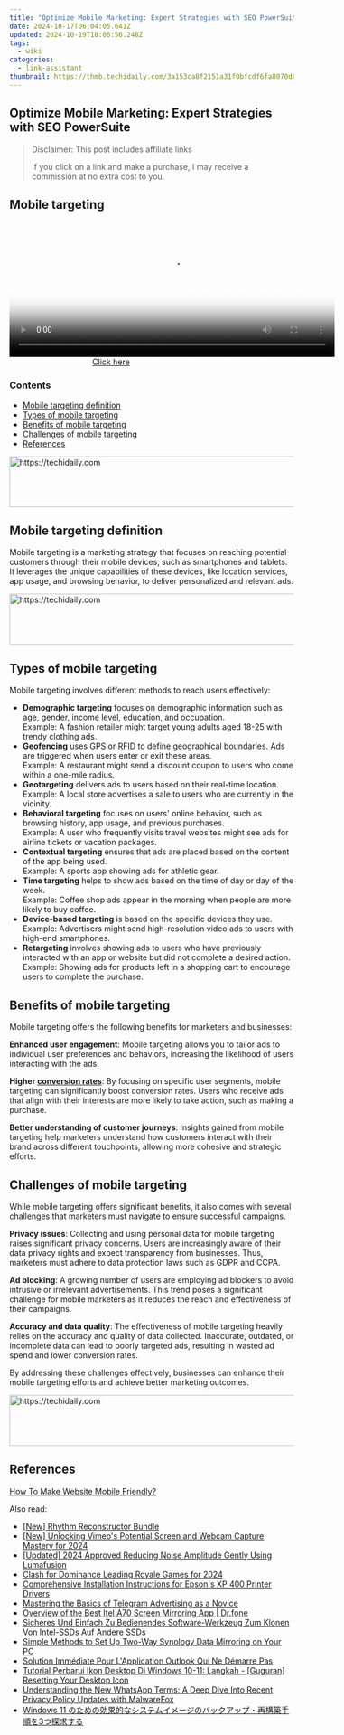 ```yaml
---
title: "Optimize Mobile Marketing: Expert Strategies with SEO PowerSuite"
date: 2024-10-17T06:04:05.641Z
updated: 2024-10-19T18:06:56.248Z
tags:
  - wiki
categories:
  - link-assistant
thumbnail: https://thmb.techidaily.com/3a153ca8f2151a31f0bfcdf6fa8070d85fd583f87560d1faafe457040c6fd984.jpg
---
```


## Optimize Mobile Marketing: Expert Strategies with SEO PowerSuite

>  Disclaimer: This post includes affiliate links
>
>  If you click on a link and make a purchase, I may receive a commission at no extra cost to you.
>

## Mobile targeting

<!-- affiliate ads begin -->
<span id="1983573">
					<video width="576" height="240" style="cursor:pointer"
           poster="//a.impactradius-go.com/display-clicktoplayimage/1983573.png"
           onclick="if(!this.playClicked){this.play();this.setAttribute('controls',true);this.playClicked=true;}">
	   <source src="//a.impactradius-go.com/display-ad/22993-1983573">
	   <img src="//a.impactradius-go.com/display-clicktoplayimage/1983573.png" style="border: none; height: 100%; width: 100%; object-fit: contain">
	</video>
	<div style="width:360px;text-align:center"><a href="javascript:window.open(decodeURIComponent('https%3A%2F%2Fhomestyler.sjv.io%2Fc%2F5597632%2F1983573%2F22993'), '_blank');void(0);">Click here</a></div>
</span>
<img height="0" width="0" src="https://imp.pxf.io/i/5597632/1983573/22993" style="position:absolute;visibility:hidden;" border="0" />
<!-- affiliate ads end -->

### Contents

* [Mobile targeting definition](https://tools.techidaily.com/link-assistant/products/)
* [Types of mobile targeting](https://tools.techidaily.com/link-assistant/products/)
* [Benefits of mobile targeting](https://tools.techidaily.com/link-assistant/products/)
* [Challenges of mobile targeting](https://tools.techidaily.com/link-assistant/products/)
* [References](https://tools.techidaily.com/link-assistant/products/)

<!-- affiliate ads begin -->
<a href="https://appsumo.8odi.net/c/5597632/2082541/7443" target="_top" id="2082541">
  <img src="//a.impactradius-go.com/display-ad/7443-2082541" border="0" alt="https://techidaily.com" width="728" height="90"/>
</a>
<img height="0" width="0" src="https://appsumo.8odi.net/i/5597632/2082541/7443" style="position:absolute;visibility:hidden;" border="0" />
<!-- affiliate ads end -->

## Mobile targeting definition

Mobile targeting is a marketing strategy that focuses on reaching potential customers through their mobile devices, such as smartphones and tablets. It leverages the unique capabilities of these devices, like location services, app usage, and browsing behavior, to deliver personalized and relevant ads.

<!-- affiliate ads begin -->
<a href="https://ephamedtechinc.pxf.io/c/5597632/2130530/26400" target="_top" id="2130530">
  <img src="//a.impactradius-go.com/display-ad/26400-2130530" border="0" alt="https://techidaily.com" width="728" height="90"/>
</a>
<img height="0" width="0" src="https://ephamedtechinc.pxf.io/i/5597632/2130530/26400" style="position:absolute;visibility:hidden;" border="0" />
<!-- affiliate ads end -->

## Types of mobile targeting

Mobile targeting involves different methods to reach users effectively:

* **Demographic targeting** focuses on demographic information such as age, gender, income level, education, and occupation.  
 Example: A fashion retailer might target young adults aged 18-25 with trendy clothing ads.
* **Geofencing** uses GPS or RFID to define geographical boundaries. Ads are triggered when users enter or exit these areas.  
 Example: A restaurant might send a discount coupon to users who come within a one-mile radius.
* **Geotargeting** delivers ads to users based on their real-time location.  
 Example: A local store advertises a sale to users who are currently in the vicinity.
* **Behavioral targeting** focuses on users' online behavior, such as browsing history, app usage, and previous purchases.  
 Example: A user who frequently visits travel websites might see ads for airline tickets or vacation packages.
* **Contextual targeting** ensures that ads are placed based on the content of the app being used.  
 Example: A sports app showing ads for athletic gear.
* **Time targeting** helps to show ads based on the time of day or day of the week.  
 Example: Coffee shop ads appear in the morning when people are more likely to buy coffee.
* **Device-based targeting** is based on the specific devices they use.  
 Example: Advertisers might send high-resolution video ads to users with high-end smartphones.
* **Retargeting** involves showing ads to users who have previously interacted with an app or website but did not complete a desired action.  
 Example: Showing ads for products left in a shopping cart to encourage users to complete the purchase.

## Benefits of mobile targeting

Mobile targeting offers the following benefits for marketers and businesses:

**Enhanced user engagement**: Mobile targeting allows you to tailor ads to individual user preferences and behaviors, increasing the likelihood of users interacting with the ads.

**Higher [conversion rates](https://tools.techidaily.com/link-assistant/products/)**: By focusing on specific user segments, mobile targeting can significantly boost conversion rates. Users who receive ads that align with their interests are more likely to take action, such as making a purchase.

**Better understanding of customer journeys**: Insights gained from mobile targeting help marketers understand how customers interact with their brand across different touchpoints, allowing more cohesive and strategic efforts.

## Challenges of mobile targeting

While mobile targeting offers significant benefits, it also comes with several challenges that marketers must navigate to ensure successful campaigns.

**Privacy issues**: Collecting and using personal data for mobile targeting raises significant privacy concerns. Users are increasingly aware of their data privacy rights and expect transparency from businesses. Thus, marketers must adhere to data protection laws such as GDPR and CCPA.

**Ad blocking**: A growing number of users are employing ad blockers to avoid intrusive or irrelevant advertisements. This trend poses a significant challenge for mobile marketers as it reduces the reach and effectiveness of their campaigns.

**Accuracy and data quality**: The effectiveness of mobile targeting heavily relies on the accuracy and quality of data collected. Inaccurate, outdated, or incomplete data can lead to poorly targeted ads, resulting in wasted ad spend and lower conversion rates.

By addressing these challenges effectively, businesses can enhance their mobile targeting efforts and achieve better marketing outcomes.

<!-- affiliate ads begin -->
<a href="https://appsumo.8odi.net/c/5597632/2144282/7443" target="_top" id="2144282">
  <img src="//a.impactradius-go.com/display-ad/7443-2144282" border="0" alt="https://techidaily.com" width="728" height="90"/>
</a>
<img height="0" width="0" src="https://appsumo.8odi.net/i/5597632/2144282/7443" style="position:absolute;visibility:hidden;" border="0" />
<!-- affiliate ads end -->

## References

[How To Make Website Mobile Friendly?](https://tools.techidaily.com/link-assistant/products/)

<ins class="adsbygoogle"
     style="display:block"
     data-ad-format="autorelaxed"
     data-ad-client="ca-pub-7571918770474297"
     data-ad-slot="1223367746"></ins>

<ins class="adsbygoogle"
     style="display:block"
     data-ad-client="ca-pub-7571918770474297"
     data-ad-slot="8358498916"
     data-ad-format="auto"
     data-full-width-responsive="true"></ins>

<span class="atpl-alsoreadstyle">Also read:</span>
<div><ul>
<li><a href="https://extra-approaches.techidaily.com/new-rhythm-reconstructor-bundle/"><u>[New] Rhythm Reconstructor Bundle</u></a></li>
<li><a href="https://vimeo-videos.techidaily.com/new-unlocking-vimeos-potential-screen-and-webcam-capture-mastery-for-2024/"><u>[New] Unlocking Vimeo's Potential Screen and Webcam Capture Mastery for 2024</u></a></li>
<li><a href="https://article-posts.techidaily.com/updated-2024-approved-reducing-noise-amplitude-gently-using-lumafusion/"><u>[Updated] 2024 Approved Reducing Noise Amplitude Gently Using Lumafusion</u></a></li>
<li><a href="https://digital-screen-recording.techidaily.com/clash-for-dominance-leading-royale-games-for-2024/"><u>Clash for Dominance Leading Royale Games for 2024</u></a></li>
<li><a href="https://win-amazing.techidaily.com/comprehensive-installation-instructions-for-epsons-xp-400-printer-drivers/"><u>Comprehensive Installation Instructions for Epson's XP 400 Printer Drivers</u></a></li>
<li><a href="https://fox-access.techidaily.com/mastering-the-basics-of-telegram-advertising-as-a-novice/"><u>Mastering the Basics of Telegram Advertising as a Novice</u></a></li>
<li><a href="https://screen-mirror.techidaily.com/overview-of-the-best-itel-a70-screen-mirroring-app-drfone-by-drfone-android/"><u>Overview of the Best Itel A70 Screen Mirroring App | Dr.fone</u></a></li>
<li><a href="https://win-extraordinary.techidaily.com/sicheres-und-einfach-zu-bedienendes-software-werkzeug-zum-klonen-von-intel-ssds-auf-andere-ssds/"><u>Sicheres Und Einfach Zu Bedienendes Software-Werkzeug Zum Klonen Von Intel-SSDs Auf Andere SSDs</u></a></li>
<li><a href="https://win-extraordinary.techidaily.com/simple-methods-to-set-up-two-way-synology-data-mirroring-on-your-pc/"><u>Simple Methods to Set Up Two-Way Synology Data Mirroring on Your PC</u></a></li>
<li><a href="https://win-extraordinary.techidaily.com/solution-immediate-pour-lapplication-outlook-qui-ne-demarre-pas/"><u>Solution Immédiate Pour L'Application Outlook Qui Ne Démarre Pas</u></a></li>
<li><a href="https://win-extraordinary.techidaily.com/tutorial-perbarui-ikon-desktop-di-windows-10-11-langkah-guguran-resetting-your-desktop-icon/"><u>Tutorial Perbarui Ikon Desktop Di Windows 10-11: Langkah - [Guguran] Resetting Your Desktop Icon</u></a></li>
<li><a href="https://win-extraordinary.techidaily.com/understanding-the-new-whatsapp-terms-a-deep-dive-into-recent-privacy-policy-updates-with-malwarefox/"><u>Understanding the New WhatsApp Terms: A Deep Dive Into Recent Privacy Policy Updates with MalwareFox</u></a></li>
<li><a href="https://win-extraordinary.techidaily.com/1728499874053-windows-11-3/"><u>Windows 11 のための効果的なシステムイメージのバックアップ・再構築手順を3つ探求する</u></a></li>
</ul></div>

